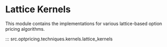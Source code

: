 # Lattice Kernels

This module contains the implementations for various lattice-based option pricing algorithms.

::: src.optpricing.techniques.kernels.lattice_kernels
